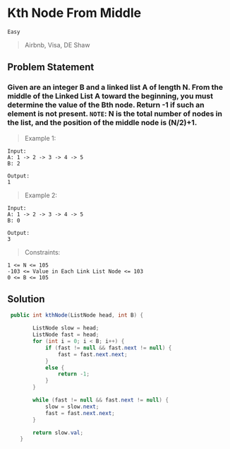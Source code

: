 # Kth Node From Middle

`Easy`

> Airbnb, Visa, DE Shaw

## Problem Statement

### Given are an integer B and a linked list A of length N. From the middle of the Linked List A toward the beginning, you must determine the value of the Bth node. Return -1 if such an element is not present. `NOTE`: N is the total number of nodes in the list, and the position of the middle node is (N/2)+1.

> Example 1:

```
Input:
A: 1 -> 2 -> 3 -> 4 -> 5
B: 2

Output:
1

```

> Example 2:

```
Input:
A: 1 -> 2 -> 3 -> 4 -> 5
B: 0

Output:
3
```

> Constraints:

```
1 <= N <= 105
-103 <= Value in Each Link List Node <= 103
0 <= B <= 105
```

## Solution

```java
 public int kthNode(ListNode head, int B) {

        ListNode slow = head;
        ListNode fast = head;
        for (int i = 0; i < B; i++) {
            if (fast != null && fast.next != null) {
                fast = fast.next.next;
            }
            else {
                return -1;
            }
        }

        while (fast != null && fast.next != null) {
            slow = slow.next;
            fast = fast.next.next;
        }

        return slow.val;
    }
```

